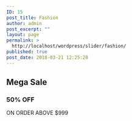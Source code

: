 ```yaml
---
ID: 15
post_title: Fashion
author: admin
post_excerpt: ""
layout: page
permalink: >
  http://localhost/wordpress/slider/fashion/
published: true
post_date: 2018-03-21 12:25:28
---
```

<h2>Mega Sale</h2>
<h3>50% OFF</h3>
ON ORDER ABOVE $999